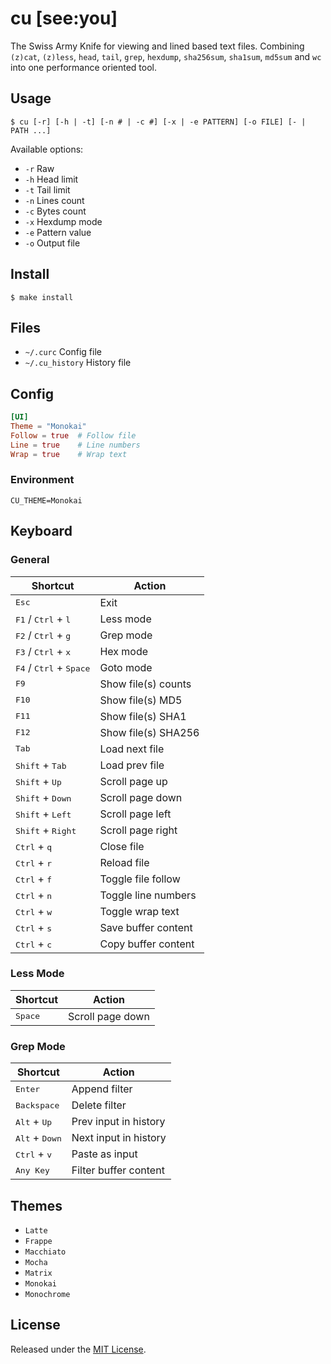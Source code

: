 # cu [see:you]
The Swiss Army Knife for viewing and lined based text files. Combining `(z)cat`, `(z)less`, `head`, `tail`, `grep`, `hexdump`, `sha256sum`, `sha1sum`, `md5sum` and `wc` into one performance oriented tool.

## Usage
```
$ cu [-r] [-h | -t] [-n # | -c #] [-x | -e PATTERN] [-o FILE] [- | PATH ...]
```

Available options:
* `-r` Raw
* `-h` Head limit
* `-t` Tail limit
* `-n` Lines count
* `-c` Bytes count
* `-x` Hexdump mode
* `-e` Pattern value
* `-o` Output file

## Install
```console
$ make install
```

## Files
* `~/.curc` Config file
* `~/.cu_history` History file

## Config
```toml
[UI]
Theme = "Monokai"
Follow = true  # Follow file
Line = true    # Line numbers
Wrap = true    # Wrap text
```

### Environment
```console
CU_THEME=Monokai
```

## Keyboard

### General
| Shortcut                                           | Action                |
| -------------------------------------------------- | --------------------- |
| <kbd>Esc</kbd>                                     | Exit                  |
| <kbd>F1</kbd> / <kbd>Ctrl</kbd> + <kbd>l</kbd>     | Less mode             |
| <kbd>F2</kbd> / <kbd>Ctrl</kbd> + <kbd>g</kbd>     | Grep mode             |
| <kbd>F3</kbd> / <kbd>Ctrl</kbd> + <kbd>x</kbd>     | Hex mode              |
| <kbd>F4</kbd> / <kbd>Ctrl</kbd> + <kbd>Space</kbd> | Goto mode             |
| <kbd>F9</kbd>                                      | Show file(s) counts   |
| <kbd>F10</kbd>                                     | Show file(s) MD5      |
| <kbd>F11</kbd>                                     | Show file(s) SHA1     |
| <kbd>F12</kbd>                                     | Show file(s) SHA256   |
| <kbd>Tab</kbd>                                     | Load next file        |
| <kbd>Shift</kbd> + <kbd>Tab</kbd>                  | Load prev file        |
| <kbd>Shift</kbd> + <kbd>Up</kbd>                   | Scroll page up        |
| <kbd>Shift</kbd> + <kbd>Down</kbd>                 | Scroll page down      |
| <kbd>Shift</kbd> + <kbd>Left</kbd>                 | Scroll page left      |
| <kbd>Shift</kbd> + <kbd>Right</kbd>                | Scroll page right     |
| <kbd>Ctrl</kbd> + <kbd>q</kbd>                     | Close file            |
| <kbd>Ctrl</kbd> + <kbd>r</kbd>                     | Reload file           |
| <kbd>Ctrl</kbd> + <kbd>f</kbd>                     | Toggle file follow    |
| <kbd>Ctrl</kbd> + <kbd>n</kbd>                     | Toggle line numbers   |
| <kbd>Ctrl</kbd> + <kbd>w</kbd>                     | Toggle wrap text      |
| <kbd>Ctrl</kbd> + <kbd>s</kbd>                     | Save buffer content   |
| <kbd>Ctrl</kbd> + <kbd>c</kbd>                     | Copy buffer content   |

### Less Mode
| Shortcut                                           | Action                |
| -------------------------------------------------- | --------------------- |
| <kbd>Space</kbd>                                   | Scroll page down      |

### Grep Mode
| Shortcut                                           | Action                |
| -------------------------------------------------- | --------------------- |
| <kbd>Enter</kbd>                                   | Append filter         |
| <kbd>Backspace</kbd>                               | Delete filter         |
| <kbd>Alt</kbd> + <kbd>Up</kbd>                     | Prev input in history |
| <kbd>Alt</kbd> + <kbd>Down</kbd>                   | Next input in history |
| <kbd>Ctrl</kbd> + <kbd>v</kbd>                     | Paste as input        |
| <kbd>Any Key</kbd>                                 | Filter buffer content |

## Themes
* `Latte`
* `Frappe`
* `Macchiato`
* `Mocha`
* `Matrix`
* `Monokai`
* `Monochrome`

## License
Released under the [MIT License](LICENSE).
